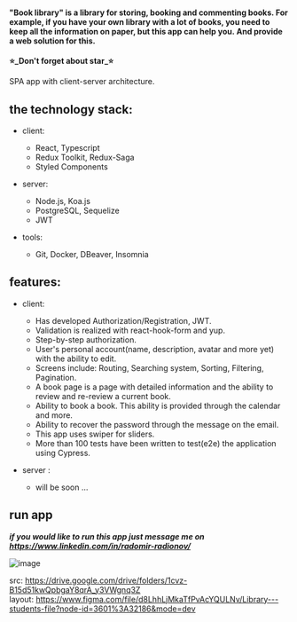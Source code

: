 #### "Book library" is a library for storing, booking and commenting books. For example, if you have your own library with a lot of books, you need to keep all the information on paper, but this app can help you. And provide a web solution for this.

**⭐️_Don't forget about star_⭐️**

SPA app with client-server architecture.

## the technology stack:

- client:

  - React, Typescript
  - Redux Toolkit, Redux-Saga
  - Styled Components

- server:

  - Node.js, Koa.js
  - PostgreSQL, Sequelize
  - JWT

- tools:

  - Git, Docker, DBeaver, Insomnia

## features:

- client:

  - Has developed Authorization/Registration, JWT.
  - Validation is realized with react-hook-form and yup.
  - Step-by-step authorization.
  - User's personal account(name, description, avatar and more yet) with the ability to edit.
  - Screens include: Routing, Searching system, Sorting, Filtering, Pagination.
  - A book page is a page with detailed information and the ability to review and re-review a current book.
  - Ability to book a book. This ability is provided through the calendar and more.
  - Ability to recover the password through the message on the email.
  - This app uses swiper for sliders.
  - More than 100 tests have been written to test(e2e) the application using Cypress.
 
- server :

  - will be soon ...

## run app

***if you would like to run this app just message me on https://www.linkedin.com/in/radomir-radionov/***


![image](https://user-images.githubusercontent.com/66359081/227992921-0d87e337-a8fb-4cae-99f9-78041ece5563.png)

src: https://drive.google.com/drive/folders/1cvz-B15d51kwQpbgaY8qrA_y3VWgnq3Z  
layout: https://www.figma.com/file/d8LhhLjMkaTfPvAcYQULNv/Library---students-file?node-id=3601%3A32186&mode=dev
